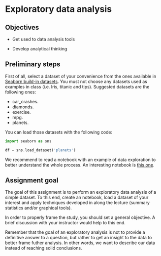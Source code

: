 # Exploratory data analysis

## Objectives

* Get used to data analysis tools

* Develop analytical thinking

## Preliminary steps

First of all, select a dataset of your convenience from the ones available in [Seaborn build-in datasets](https://github.com/mwaskom/seaborn-data). You must not choose any datasets used as examples in class (i.e. Iris, titanic and tips). Suggested datasets are the following ones:

* car_crashes.
* diamonds.
* exercise. 
* mpg.
* planets.

You can load those datasets with the following code:

```Python
import seaborn as sns

df = sns.load_dataset('planets')
```

We recommend to read a notebook with an example of data exploration to better understand the whole process. An interesting notebook is [this one](https://www.geeksforgeeks.org/exploratory-data-analysis-on-iris-dataset/).

## Assignment goal

The goal of this assignment is to perform an exploratory data analysis of a simple dataset. To this end, create an notebook, load a dataset of your interest and apply techniques developed in along the lecture (summary statistics and/or graphical tools).

In order to properly frame the study, you should set a general objective. A brief discussion with your instructor would help to this end.

Remember that the goal of an exploratory analysis is not to provide a definitive answer to a question, but rather to get an insight to the data to better frame futher analysis. In other words, we want to describe our data instead of reaching solid conclusions.
